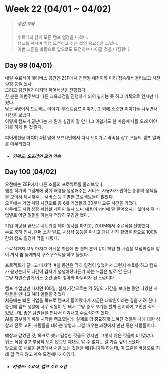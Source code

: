 Week 22 (04/01 ~ 04/02)
===
>  ##### 주간 요약
>  수료식과 함께 모든 캠프 일정을 마쳤다.  
>  캠프를 마치며 직접 도전하고 겪는 것의 중요성을 느꼈다.  
>  이번 교훈을 바탕으로 앞으로도 도전하며 나아갈 것을 다짐했다.  

Day 99 (04/01)
---
내일 수료식이 메타버스 공간인 ZEP에서 진행될 예정이라 미리 접속해서 둘러보고 사전 설정 등을 했다.  
그리고 팀원들과 마지막 피어세션을 진행했다.  
한 분은 이번주부터 다른 교육과정을 진행하게 되어 뵙지는 못 하고 카톡으로 인사만 나눴다.  
남은 4명이서 프로젝트 이야기, 부스트캠프 이야기, 그 외에 소소한 이야기들 나누면서 시간을 보냈다.  
이렇게 캠프가 끝난다는 게 뭔가 실감이 잘 안 나고 아쉽기도 한 마음에 다들 오래 이야기를 하게 된 것 같다.  

피어세션을 마치며 4월 말에 오프라인에서 다시 모이기로 약속을 잡고 오늘의 캠프 일과를 마무리했다.  

+ ##### 키워드: 오프라인 모임 약속

Day 100 (04/02)
---
오전에는 ZEP에서 다른 조들의 프로젝트를 둘러보았다.  
웹툰 작가의 그림체에 맞춰 배경을 생성해주는 서비스, 사용자가 원하는 종류의 정책들을 모아서 제시해주는 서비스 등 기발한 프로젝트들이 많았다.  
오후에는 기업 미팅 시간으로 총 6개 기업들과 30분씩 교류 시간을 가졌다.  
아무래도 지금 당장 취업할 계획이 없다 보니 내용이 머리에 잘 들어오지는 않아서 각 기업별로 어떤 일들을 하는지 적당히 구경만 했다.  

기업 미팅을 끝으로 네트워킹 데이 행사를 마치고, ZOOM에서 수료식을 진행했다.  
수료 축하 인사, 캠퍼 소감 발표, 시상식 등등을 마치고 단체 사진 촬영을 끝으로 100일 간의 캠프 일정이 막을 내렸다.  

수료식까지 모두 마치고 아쉬운 마음에 한 캠퍼 분이 같이 게임 할 사람을 모집하길래 같이 껴서 밤 늦게까지 구스구스덕을 하고 놀았다.  

프로젝트가 끝나고 마지막 며칠 동안은 딱히 일정이 없었어서 그런지 수료를 하고 캠프가 끝났는데도 시간이 갑자기 널널해졌다든가 하는 느낌은 별로 안 든다.  
그냥 자연스럽게 어느 순간 끝이 찾아와 마무리가 된 느낌이다.  

캠프 수업날만 따지면 100일, 실제 기간으로는 약 5달의 기간을 보내는 동안 다양한 사람들을 만나고 여러 일들을 겪었다.  
처음에는 빠른 취업을 목표로 캠프에 들어왔다가 지금은 대학원이라는 길을 가려 한다.  
중간에 캠프 생활에 너무 적응이 안 돼서 그냥 중도 포기를 할까 진지하게 고민한 적도 있었는데, 좋은 팀원들을 만나서 이겨내고 수료식까지 왔다.  
AI를 공부하기 위해 시작한 캠프였는데, 실제로 더 중요하게 느껴진 것들은 나에 대한 성찰과 진로 고민, 사람들을 대하는 방법과 그걸 배우는 과정에서 만난 좋은 사람들이다.  

예상과 같았던 것, 목표로 했고 달성한 것들도 있지만, 그렇지 않은 것들이 더 많았다.  
뭐든 직접 겪고 부딪혀 보지 않으면 제대로 알 수 없다는 걸 가슴 깊이 느꼈다.  
앞으로 또 새로운 환경에서 처음 보는 것들을 배워나가야 하는데, 이 교훈을 바탕으로 지레 겁 먹지 않고 계속 도전해나가야겠다.  

+ ##### 키워드: 수료식, 캠프 수료 소감

